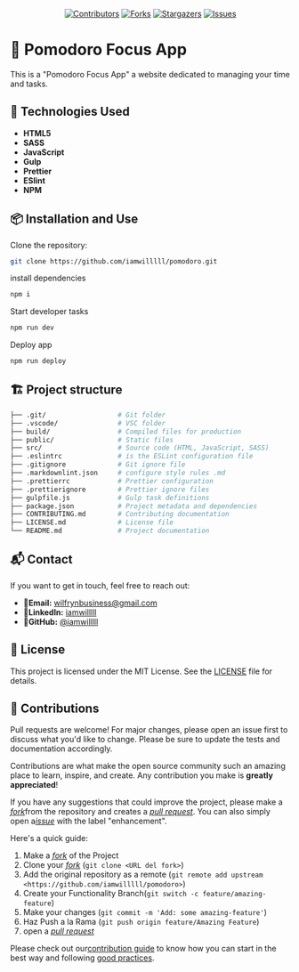 <a name="readme-top"></a>

<div align="center">

[![Contributors][contributors-shield]][contributors-url]
[![Forks][forks-shield]][forks-url]
[![Stargazers][stars-shield]][stars-url]
[![Issues][issues-shield]][issues-url]

</div>

# 🍅 Pomodoro Focus App

This is a "Pomodoro Focus App" a website dedicated to managing your time and tasks.

## 🚀 Technologies Used

- **HTML5**
- **SASS**
- **JavaScript**
- **Gulp**
- **Prettier**
- **ESlint**
- **NPM**

## 📦 Installation and Use

Clone the repository:

```bash
git clone https://github.com/iamwilllll/pomodoro.git
```

install dependencies

```bash
npm i
```

Start developer tasks

```bash
npm run dev
```

Deploy app

```bash
npm run deploy
```

## 🏗️ Project structure

```bash
├── .git/                  # Git folder
├── .vscode/               # VSC folder
├── build/                 # Compiled files for production
├── public/                # Static files
├── src/                   # Source code (HTML, JavaScript, SASS)
├── .eslintrc              # is the ESLint configuration file
├── .gitignore             # Git ignore file
├── .markdownlint.json     # configure style rules .md
├── .prettierrc            # Prettier configuration
├── .prettierignore        # Prettier ignore files
├── gulpfile.js            # Gulp task definitions
├── package.json           # Project metadata and dependencies
├── CONTRIBUTING.md        # Contributing documentation
├── LICENSE.md             # License file
└── README.md              # Project documentation
```

## 📬 Contact

If you want to get in touch, feel free to reach out:

- 📧**Email:** [wilfrynbusiness@gmail.com](mailto:wilfrynbusiness@gmail.com)
- 💼**LinkedIn:** [iamwilllll](https://www.linkedin.com/in/iamwilllll/?originalSubdomain=do)
- 🐙**GitHub:** [@iamwilllll](https://github.com/iamwilllll)

## 📄 License

This project is licensed under the MIT License. See the [LICENSE](./LICENSE) file for details.

## 🤝 Contributions

Pull requests are welcome! For major changes, please open an issue first to discuss what you'd like to change. Please be sure to update the tests and documentation accordingly.

Contributions are what make the open source community such an amazing place to learn, inspire, and create. Any contribution you make is **greatly appreciated**!

If you have any suggestions that could improve the project, please make a [_fork_](https://github.com/iamwilllll/pomodoro/fork)from the repository and creates a [_pull request_](https://github.com/iamwilllll/pomodoro/pulls). You can also simply open a[_issue_](https://github.com/iamwilllll/pomodoro/issues) with the label "enhancement".

Here's a quick guide:

1. Make a [_fork_](https://github.com/iamwilllll/pomodoro/fork) of the Project
2. Clone your [_fork_](https://github.com/iamwilllll/pomodoro/fork) (`git clone <URL del fork>`)
3. Add the original repository as a remote (`git remote add upstream <https://github.com/iamwilllll/pomodoro>`)
4. Create your Functionality Branch(`git switch -c feature/amazing-feature`)
5. Make your changes (`git commit -m 'Add: some amazing-feature'`)
6. Haz Push a la Rama (`git push origin feature/Amazing Feature`)
7. open a [_pull request_](https://github.com/iamwilllll/pomodoro/pulls)

Please check out our[contribution guide](https://github.com/iamwilllll/pomodoro/blob/master/CONTRIBUTING.md) to know how you can start in the best way and following [good practices](https://github.com/iamwilllll/pomodoro/blob/main/CONTRIBUTING.md#good-practices).

[contributors-shield]: https://img.shields.io/github/contributors/iamwilllll/pomodoro.svg?style=for-the-badge
[contributors-url]: https://github.com/iamwilllll/pomodoro/graphs/contributors
[forks-shield]: https://img.shields.io/github/forks/iamwilllll/pomodoro.svg?style=for-the-badge
[forks-url]: https://github.com/iamwilllll/pomodoro/network/members
[stars-shield]: https://img.shields.io/github/stars/iamwilllll/pomodoro.svg?style=for-the-badge
[stars-url]: https://github.com/iamwilllll/pomodoro/stargazers
[issues-shield]: https://img.shields.io/github/issues/iamwilllll/pomodoro.svg?style=for-the-badge
[issues-url]: https://github.com/iamwilllll/pomodoro/issues
